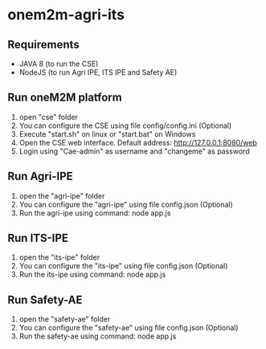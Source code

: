 # onem2m-agri-its

## Requirements
* JAVA 8 (to run the CSE)
* NodeJS (to run Agri IPE, ITS IPE and Safety AE)

## Run oneM2M platform
1. open "cse" folder
2. You can configure the CSE using file config/config.ini (Optional)
3. Execute "start.sh" on linux or "start.bat" on Windows
4. Open the CSE web interface. Default address: http://127.0.0.1:8080/web
5. Login using "Cae-admin" as username and "changeme" as password

## Run Agri-IPE
1. open the "agri-ipe" folder
2. You can configure the "agri-ipe" using file config.json (Optional)
3. Run the agri-ipe using command: node app.js

## Run ITS-IPE
1. open the "its-ipe" folder
2. You can configure the "its-ipe" using file config.json (Optional)
3. Run the its-ipe using command: node app.js

## Run Safety-AE
1. open the "safety-ae" folder
2. You can configure the "safety-ae" using file config.json (Optional)
3. Run the safety-ae using command: node app.js
